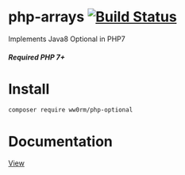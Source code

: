 # php-arrays [![Build Status](https://travis-ci.org/ww0rm/php-optional.svg?branch=master)](https://travis-ci.org/ww0rm/php-optional)
Implements Java8 Optional in PHP7
##### Required PHP 7+

# Install
```
composer require ww0rm/php-optional
```

# Documentation
[View](https://github.com/ww0rm/php-optional/blob/master/docs/index.md)
